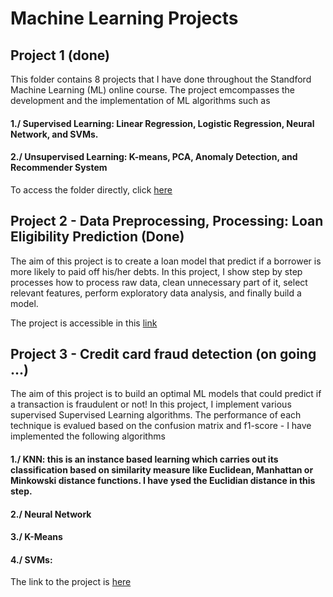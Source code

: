 # Machine Learning Projects

## Project 1 (done)
This folder contains 8 projects that I have done throughout the Standford Machine Learning (ML) online course. The project emcompasses the development and the implementation of ML algorithms such as

  #### 1./ Supervised Learning: Linear Regression, Logistic Regression, Neural Network, and SVMs. 
  #### 2./ Unsupervised Learning: K-means, PCA, Anomaly Detection, and Recommender System

To access the folder directly, click [here](https://github.com/adjanni/Machine_Learning_Projects/tree/master/8_ML_Projects_OCTAVE)

## Project 2 - Data Preprocessing, Processing: Loan Eligibility Prediction (Done)
The aim of this project is to create a loan model that predict if a borrower is more likely to paid off his/her debts. In this project, I show step by step processes how to process raw data, clean unnecessary part of it, select relevant features, perform exploratory data analysis, and finally build a model.

The project is accessible in this [link](https://github.com/adjanni/Machine_Learning_Projects/tree/master/DataPreprocessing_Predicting_Loan_Repayment)

## Project 3 - Credit card fraud detection (on going ...)
The aim of this project is to build an optimal ML models that could predict if a transaction is fraudulent or not! In this project, I implement various supervised Supervised Learning algorithms. The performance of each technique is evalued based on the confusion matrix and f1-score - I have implemented the following algorithms 
  #### 1./ KNN: this is an instance based learning which carries out its classification based on similarity measure like Euclidean, Manhattan or Minkowski distance functions. I have ysed the Euclidian distance in this step.
  #### 2./ Neural Network
  #### 3./ K-Means
  #### 4./ SVMs:
  
The link to the project is [here](https://github.com/adjanni/Machine_Learning_Projects/tree/master/Credit_Card_Fraud_Detection)
